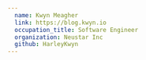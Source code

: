 ```yaml
---
  name: Kwyn Meagher
  link: https://blog.kwyn.io
  occupation_title: Software Engineer
  organization: Neustar Inc
  github: HarleyKwyn
---
```

